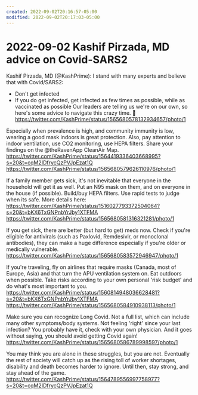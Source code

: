 ```yaml
---
created: 2022-09-02T20:16:57-05:00
modified: 2022-09-02T20:17:03-05:00
---
```


# 2022-09-02 Kashif Pirzada, MD advice on Covid-SARS2

Kashif Pirzada, MD (@KashPrime): I stand with many experts and believe that with Covid/SARS2: 
- Don't get infected
- If you do get infected, get infected as few times as possible, while as vaccinated as possible
Our leaders are telling us we're on our own, so here's some advice to navigate this crazy time. 🧵 https://twitter.com/KashPrime/status/1565680578132934657/photo/1

Especially when prevalence is high, and community immunity is low, wearing a good mask indoors is great protection.  Also, pay attention to indoor ventilation, use CO2 monitoring, use HEPA filters. Share your findings on the @theRavenApp CleanAir Map. https://twitter.com/KashPrime/status/1564419336403668995?s=20&t=cqM2IDfrycQzPVJpEzat1Q https://twitter.com/KashPrime/status/1565680579626110976/photo/1

If a family member gets sick, it's not inevitable that everyone in the household will get it as well.  Put an N95 mask on them, and on everyone in the house (if possible). Build/buy HEPA filters. Use rapid tests to judge when its safe.  More details here: https://twitter.com/KashPrime/status/1516027793372504064?s=20&t=bKX6TxGNPnbYrJby1XTFMA https://twitter.com/KashPrime/status/1565680581316321281/photo/1

If you get sick, there are better (but hard to get) meds now. Check if you're eligible for antivirals (such as Paxlovid, Remdesivir, or monoclonal antibodies), they can make a huge difference especially if you're older or medically vulnerable. https://twitter.com/KashPrime/status/1565680583572946947/photo/1

If you're traveling, fly on airlines that require masks (Canada, most of Europe, Asia) and that turn the APU ventilation system on. Eat outdoors when possible. Take risks according to your own personal 'risk budget' and do what's most important to you. https://twitter.com/KashPrime/status/1560814948036628481?s=20&t=bKX6TxGNPnbYrJby1XTFMA https://twitter.com/KashPrime/status/1565680584910938113/photo/1

Make sure you can recognize Long Covid. Not a full list, which can include many other symptoms/body systems.
Not feeling 'right' since your last infection? You probably have it, check with your own physician. And it goes without saying, you should avoid getting Covid again! https://twitter.com/KashPrime/status/1565680586789998597/photo/1

You may think you are alone in these struggles, but you are not. Eventually the rest of society will catch up as the rising toll of worker shortages, disability and death becomes harder to ignore. Until then, stay strong, and stay ahead of the game.
https://twitter.com/KashPrime/status/1564789556997758977?s=20&t=cqM2IDfrycQzPVJpEzat1Q
